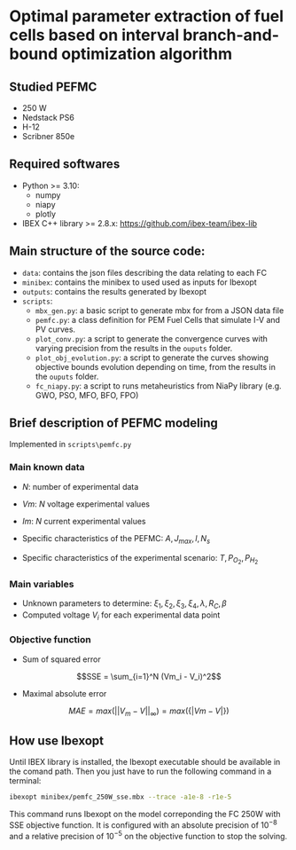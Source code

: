# Optimal parameter extraction of fuel cells based on interval branch-and-bound optimization algorithm

## Studied PEFMC

- 250 W
- Nedstack PS6
- H-12
- Scribner 850e

## Required softwares

- Python >= 3.10:
  - numpy
  - niapy
  - plotly
- IBEX C++ library >= 2.8.x: https://github.com/ibex-team/ibex-lib

## Main structure of the source code:

- `data`: contains the json files describing the data relating to each FC
- `minibex`: contains the minibex to used used as inputs for Ibexopt
- `outputs`: contains the results generated by Ibexopt
- `scripts`:
  - `mbx_gen.py`: a basic script to generate mbx for from a JSON data file
  - `pemfc.py`: a class definition for PEM Fuel Cells that simulate I-V and PV curves.
  - `plot_conv.py`: a script to generate the convergence curves with varying precision from the results in the `ouputs` folder.
  - `plot_obj_evolution.py`: a script to generate the curves showing objective bounds evolution depending on time, from the results in the `ouputs` folder.
  - `fc_niapy.py`: a script to runs metaheuristics from NiaPy library (e.g. GWO, PSO, MFO, BFO, FPO)

## Brief description of PEFMC modeling

Implemented in `scripts\pemfc.py`

### Main known data

- $N$: number of experimental data
- $Vm$: $N$ voltage experimental values
- $Im$: $N$ current experimental values

- Specific characteristics of the PEFMC: $A, J_{max}, l, N_s$
- Specific characteristics of the experimental scenario: $T, P_{O_2}, P_{H_2}$

### Main variables

- Unknown parameters to determine: $\xi_1, \xi_2, \xi_3, \xi_4, \lambda, R_C, \beta$
- Computed voltage $V_i$ for each experimental data point

### Objective function

- Sum of squared error

$$SSE = \sum_{i=1}^N (Vm_i - V_i)^2$$


- Maximal absolute error

$$MAE = max(||V_m - V||_{\infty}) = max(\{|Vm - V|\})$$

## How use Ibexopt

Until IBEX library is installed, the Ibexopt executable should be available in the comand path. Then you just have to run the following command in a terminal:

```bash
ibexopt minibex/pemfc_250W_sse.mbx --trace -a1e-8 -r1e-5
```

This command runs Ibexopt on the model correponding the FC 250W with SSE objective function. It is configured with an absolute precision of $10^{-8}$ and a relative precision of $10^{-5}$ on the objective function to stop the solving.
